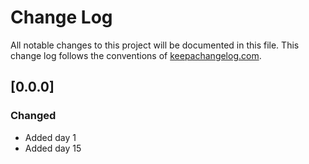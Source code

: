 # Change Log
All notable changes to this project will be documented in this file. This change log follows the conventions of [keepachangelog.com](http://keepachangelog.com/).

## [0.0.0]
### Changed
- Added day 1
- Added day 15
